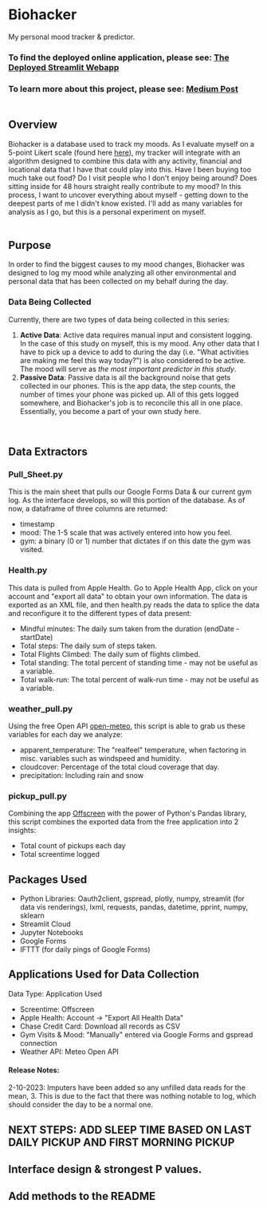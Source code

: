 # Biohacker
My personal mood tracker & predictor. 

### To find the deployed online application, please see: <a href="https://apiispanen-biohacker-stream-gtgyag.streamlitapp.com/">The Deployed Streamlit Webapp</a>
### To learn more about this project, please see: <a href="https://medium.com/@andrewpiispanen/solutions-to-a-broken-mind-200ea7ac1598">Medium Post</a><br><br>

## Overview
Biohacker is a database used to track my moods. As I evaluate myself on a 5-point Likert scale (found here <a href="https://docs.google.com/forms/u/0/d/e/1FAIpQLSfUoOkohnvjDoSDwvT945V7QfgA_v4rFHXgsgPkhfqJrjOLGQ/formResponse">here</a>), my tracker will integrate with an algorithm designed to combine this data with any activity, financial and locational data that I have that could play into this. Have I been buying too much take out food? Do I visit people who I don't enjoy being around? Does  sitting inside for 48 hours straight really contribute to my mood? In this process, I want to uncover everything about myself - getting down to the deepest parts of me I didn't know existed. I'll add as many variables for analysis as I go, but this is a personal experiment on myself. <br><br>

## Purpose
In order to find the biggest causes to my mood changes, Biohacker was designed to log my mood while analyzing all other environmental and personal data that has been collected on my behalf during the day.

### Data Being Collected
Currently, there are two types of data being collected in this series:
1. <b>Active Data</b>:
Active data requires manual input and consistent logging. In the case of this study on myself, this is my mood. Any other data that I have to pick up a device to add to during the day (i.e. "What activities are making me feel this way today?") is also considered to be active. The mood will serve as <i>the most important predictor in this study</i>.
2. <b>Passive Data</b>: 
Passive data is all the background noise that gets collected in our phones. This is the app data, the step counts, the number of times your phone was picked up. All of this gets logged somewhere, and Biohacker's job is to reconcile this all in one place. Essentially, you become a part of your own study here.

<br>

## Data Extractors

### Pull_Sheet.py
This is the main sheet that pulls our Google Forms Data & our current gym log. As the interface develops, so will this portion of the database. As of now, a dataframe of three columns are returned:
- timestamp
- mood: The 1-5 scale that was actively entered into how you feel.
- gym: a binary (0 or 1) number that dictates if on this date the gym was visited.

### Health.py
This data is pulled from Apple Health. Go to Apple Health App, click on your account and "export all data" to obtain your own information. The data is exported as an XML file, and then health.py reads the data to splice the data and reconfigure it to the different types of data present:
- Mindful minutes: The daily sum taken from the duration (endDate - startDate)
- Total steps: The daily sum of steps taken.
- Total Flights Climbed: The daily sum of flights climbed.
- Total standing: The total percent of standing time - may not be useful as a variable.
- Total walk-run: The total percent of walk-run time - may not be useful as a variable.

### weather_pull.py
Using the free Open API <a href="https://open-meteo.com/en">open-meteo</a>, this script is able to grab us these variables for each day we analyze:
- apparent_temperature: The "realfeel" temperature, when factoring in misc. variables such as windspeed and humidity. 
- cloudcover: Percentage of the total cloud coverage that day.
- precipitation: Including rain and snow

### pickup_pull.py
Combining the app <a href="https://apps.apple.com/us/app/offscreen-less-screen-time/id1474340105">Offscreen</a> with the power of Python's Pandas library, this script combines the exported data from the free application into 2 insights:
- Total count of pickups each day
- Total screentime logged

## Packages Used
- Python Libraries: Oauth2client, gspread, plotly, numpy, streamlit (for data vis renderings), lxml, requests, pandas, datetime, pprint, numpy, sklearn 
- Streamlit Cloud
- Jupyter Notebooks
- Google Forms
- IFTTT (for daily pings of Google Forms)


## Applications Used for Data Collection
Data Type: Application Used
- Screentime: Offscreen
- Apple Health: Account -> "Export All Health Data"
- Chase Credit Card: Download all records as CSV
- Gym Visits & Mood: "Manually" entered via Google Forms and gspread connection
- Weather API: Meteo Open API

#### Release Notes:
2-10-2023: Imputers have been added so any unfilled data reads for the mean, 3. This is due to the fact that there was nothing notable to log, which should consider the day to be a normal one. 


## NEXT STEPS: ADD SLEEP TIME BASED ON LAST DAILY PICKUP AND FIRST MORNING PICKUP
## Interface design & strongest P values.
## Add methods to the README